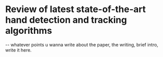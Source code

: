 # Review of latest state-of-the-art hand detection and tracking algorithms

-- whatever points u wanna write about the paper, the writing, brief intro, write it here. 
